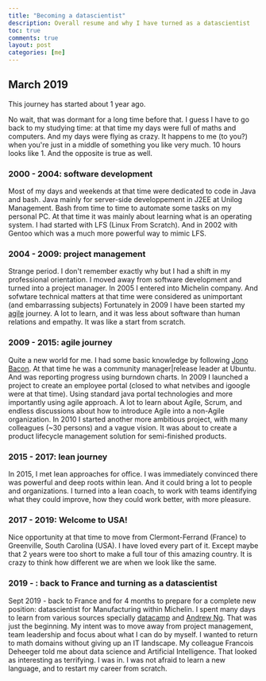 ```yaml
---
title: "Becoming a datascientist"
description: Overall resume and why I have turned as a datascientist
toc: true
comments: true
layout: post
categories: [me]
---
```


## March 2019
This journey has started about 1 year ago.

No wait, that was dormant for a long time before that.
I guess I have to go back to my studying time: at that time my days were full of maths and computers.
And my days were flying as crazy. It happens to me (to you?) when you're just in a middle of something you like very much. 10 hours looks like 1. 
And the opposite is true as well.

### 2000 - 2004: software development
Most of my days and weekends at that time were dedicated to code in Java and bash. Java mainly for server-side developpement in J2EE at Unilog Management. Bash from time to time to automate some tasks on my personal PC. At that time it was mainly about learning what is an operating system. 
I had started with LFS (Linux From Scratch). And in 2002 with Gentoo which was a much more powerful way to mimic LFS.

### 2004 - 2009: project management
Strange period.
I don't remember exactly why but I had a shift in my professional orientation. I moved away from software development and turned into a project manager. In 2005 I entered into Michelin company. And sofwtare technical matters at that time were considered as unimportant (and embarrassing subjects)
Fortunately in 2009 I have been started my [agile](https://agilemanifesto.org/) journey. A lot to learn, and it was less about software than human relations and empathy. It was like a start from scratch. 

### 2009 - 2015: agile journey
Quite a new world for me. I had some basic knowledge by following [Jono Bacon](https://www.jonobacon.com/). At that time he was a community manager|release leader at Ubuntu. And was reporting progress using burndown charts.
In 2009 I launched a project to create an employee portal (closed to what netvibes and igoogle were at that time). Using standard java portal technologies and more importantly using agile approach. A lot to learn about Agile, Scrum, and endless discussions about how to introduce Agile into a non-Agile organization.
In 2010 I started another more ambitious project, with many colleagues (~30 persons) and a vague vision. It was about to create a product lifecycle management solution for semi-finished products.

### 2015 - 2017: lean journey
In 2015, I met lean approaches for office. 
I was immediately convinced there was powerful and deep roots within lean. And it could bring a lot to people and organizations.
I turned into a lean coach, to work with teams identifying what they could improve, how they could work better, with more pleasure.

### 2017 - 2019: Welcome to USA!
Nice opportunity at that time to move from Clermont-Ferrand (France) to Greenville, South Carolina (USA).
I have loved every part of it. Except maybe that 2 years were too short to make a full tour of this amazing country. It is crazy to think how different we are when we look like the same.

### 2019 - : back to France and turning as a datascientist
Sept 2019 - back to France and for 4 months to prepare for a complete new position: datascientist for Manufacturing within Michelin.
I spent many days to learn from various sources specially [datacamp](https://www.datacamp.com) and [Andrew Ng](https://en.wikipedia.org/wiki/Andrew_Ng).
That was just the beginning.
My intent was to move away from project management, team leadership and focus about what I can do by myself. I wanted to return to math domains without giving up an IT landscape. My colleague Francois Deheeger told me about data science and Artificial Intelligence. That looked as interesting as terrifying. I was in.
I was not afraid to learn a new language, and to restart my career from scratch.

